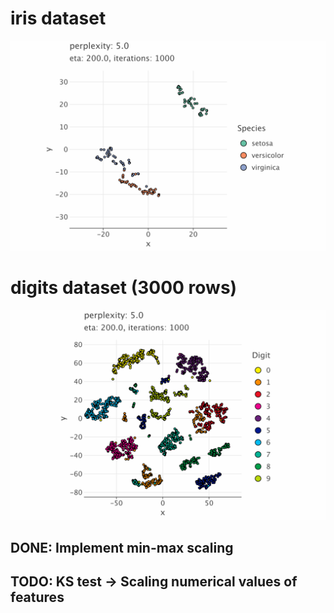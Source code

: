 # iris dataset
![](https://github.com/jslfree080/practicetsne/blob/main/src/main/kotlin/file/iris/iris.gif)

# digits dataset (3000 rows)
![](https://github.com/jslfree080/practicetsne/blob/main/src/main/kotlin/file/digits/digits.gif)

## DONE: Implement min-max scaling
## TODO: KS test → Scaling numerical values of features